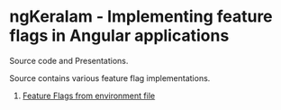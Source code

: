 # ngKeralam - Implementing feature flags in Angular applications

Source code and Presentations.

Source contains various feature flag implementations.

1. [Feature Flags from environment file]()